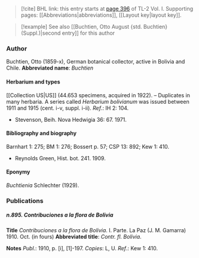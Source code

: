 > [!cite] BHL link: this entry starts at [page 396](https://www.biodiversitylibrary.org/page/33120527) of TL-2 Vol. I.
> Supporting pages: [[Abbreviations|abbreviations]], [[Layout key|layout key]].

> [!example] See also [[Buchtien, Otto August {std. Buchtien} (Suppl.)|second entry]] for this author

### Author

Buchtien, Otto (1859-x), German botanical collector, active in Bolivia and Chile. 
**Abbreviated name**: *Buchtien*

#### Herbarium and types

[[Collection US|US]] (44.653 specimens, acquired in 1922). – Duplicates in many herbaria. A series called *Herbarium bolivianum* was issued between 1911 and 1915 (cent. i-v, suppl. i-ii).
*Ref*.: IH 2: 104.
- Stevenson, Beih. Nova Hedwigia 36: 67. 1971.

#### Bibliography and biography

Barnhart 1: 275; BM 1: 276; Bossert p. 57; CSP 13: 892; Kew 1: 410.
- Reynolds Green, Hist. bot. 241. 1909.

#### Eponymy

*Buchtienia* Schlechter (1929).

### Publications

##### n.895. Contribuciones a la flora de Bolivia

**Title**
*Contribuciones a la flora de Bolivia*. I. Parte. La Paz (J. M. Gamarra) 1910. Oct. (in fours)
**Abbreviated title**: *Contr. fl. Bolivia*.

**Notes**
*Publ*.: 1910, p. \[i\], \[1\]-197. *Copies*: L, U.
*Ref*.: Kew 1: 410.

